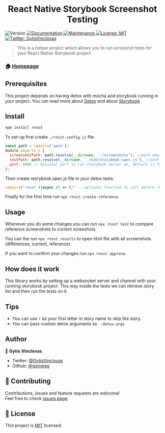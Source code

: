 <h1 align="center">React Native Storybook Screenshot Testing</h1>
<p>
  <img alt="Version" src="https://img.shields.io/badge/version-0.0.1-blue.svg?cacheSeconds=2592000" />
  <a href="https://github.com/wix/rnsst#readme">
    <img alt="Documentation" src="https://img.shields.io/badge/documentation-yes-brightgreen.svg" target="_blank" />
  </a>
  <a href="https://github.com/wix/rnsst/graphs/commit-activity">
    <img alt="Maintenance" src="https://img.shields.io/badge/Maintained%3F-yes-green.svg" target="_blank" />
  </a>
  <a href="https://github.com/wix/rnsst/blob/master/LICENSE">
    <img alt="License: MIT" src="https://img.shields.io/badge/License-MIT-yellow.svg" target="_blank" />
  </a>
  <a href="https://twitter.com/GytisVinclovas">
    <img alt="Twitter: GytisVinclovas" src="https://img.shields.io/twitter/follow/GytisVinclovas.svg?style=social" target="_blank" />
  </a>
</p>

> This is a helper project which allows you to run screeshot tests for your React Native Storybook project

### 🏠 [Homepage](https://github.com/wix/rnsst#readme)

## Prerequisites

This project depends on having detox with mocha and storybook running in your project.
You can read more about [Detox](https://github.com/wix/Detox) and about [Storybook](https://storybook.js.org/)

## Install

```sh
npm install rnsst
```

To set-up  first create `./rnsst-config.js` file.

```js
const path = require('path');
module.exports = {
  screenshotPath: path.resolve(__dirname, './screenshots'), //path where you want your screenshots
  testPath: path.resolve(__dirname, './e2e/storybook.spec.js'), //path where your spec file exists 
  port: 6006 // Optional port to run storybook server on, default is 7007
};
```

Then create storybook.spec.js file in your detox tests.

```js
require('rnsst')(async () => {/* ...optional function to call before running screenshot tests */});
```

Finally for the first time run `npx rnsst create-reference`.

## Usage

Whenever you do some changes you can run `npx rnsst test` to compare reference screenshots to current screeshots.

You can the run `npx rnsst results` to open html file with all screenshots (differences, current, reference).

If you want to confirm your changes run `npx rnsst approve`.

## How does it work

This library works by setting up a websocket server and channel with your running storybook project. This way inside the tests we can retrieve story list and then run the tests on it.

## Tips

- You can use `!` as your first letter in story name to skip the story.
- You can pass custom detox arguments as `--detox-args`

## Author

👤 **Gytis Vinclovas**

* Twitter: [@GytisVinclovas](https://twitter.com/GytisVinclovas)
* Github: [@gongreg](https://github.com/gongreg)

## 🤝 Contributing

Contributions, issues and feature requests are welcome!<br />Feel free to check [issues page](https://github.com/wix/rnsst/issues).

## 📝 License

This project is [MIT](https://github.com/wix/rnsst/blob/master/LICENSE) licensed.
